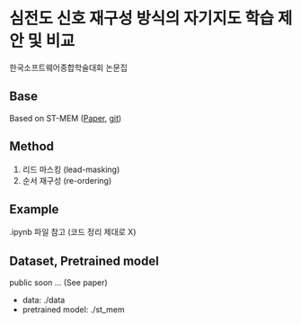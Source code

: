 # 심전도 신호 재구성 방식의 자기지도 학습 제안 및 비교
한국소프트웨어종합학술대회 논문집

## Base
Based on ST-MEM ([Paper](https://arxiv.org/pdf/2402.09450), [git](https://github.com/bakqui/ST-MEM?tab=readme-ov-file))

## Method
1. 리드 마스킹 (lead-masking)
2. 순서 재구성 (re-ordering)

## Example
.ipynb 파일 참고 (코드 정리 제대로 X)

## Dataset, Pretrained model
public soon ... (See paper)
- data: ./data
- pretrained model: ./st_mem
